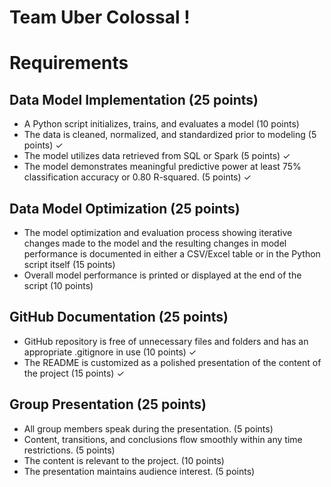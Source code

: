# Team Uber Colossal ! 



# Requirements

## Data Model Implementation (25 points)
- A Python script initializes, trains, and evaluates a model (10 points)
- The data is cleaned, normalized, and standardized prior to modeling (5 points) ✓
- The model utilizes data retrieved from SQL or Spark (5 points) ✓
- The model demonstrates meaningful predictive power at least 75% classification accuracy or 0.80 R-squared. (5 points) ✓

## Data Model Optimization (25 points)
- The model optimization and evaluation process showing iterative changes made to the model and the resulting changes in model 
 performance is documented in either a CSV/Excel table or in the Python script itself (15 points)
- Overall model performance is printed or displayed at the end of the script (10 points)

## GitHub Documentation (25 points)
- GitHub repository is free of unnecessary files and folders and has an appropriate .gitignore in use (10 points) ✓
- The README is customized as a polished presentation of the content of the project (15 points) ✓

## Group Presentation (25 points)
- All group members speak during the presentation. (5 points)
- Content, transitions, and conclusions flow smoothly within any time restrictions. (5 points)
- The content is relevant to the project. (10 points)
- The presentation maintains audience interest. (5 points)
